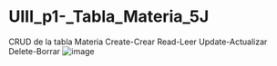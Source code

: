 # UIII_p1-_Tabla_Materia_5J
CRUD de la tabla Materia Create-Crear Read-Leer Update-Actualizar Delete-Borrar
![image](https://github.com/user-attachments/assets/11de82c0-dda1-4bde-bef0-fa19a6cc6b74)
